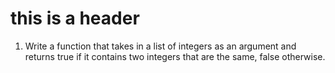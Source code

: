 
# this is a header


1. Write a function that takes in a list of integers as an argument
and returns true if it contains two integers that are the same, false
otherwise.
